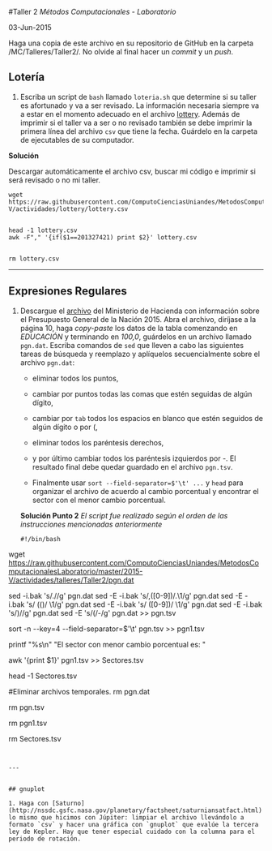 #Taller 2
*Métodos Computacionales - Laboratorio*

03-Jun-2015

Haga una copia de este archivo en su repositorio de GitHub en la carpeta /MC/Talleres/Taller2/. 
No olvide al final hacer un *commit* y un *push*.

## Lotería

1. Escriba  un script de `bash` llamado `loteria.sh` que determine si su taller es afortunado y va a ser revisado. 
La información necesaria siempre va a estar en el momento adecuado en el archivo 
[lottery](https://raw.githubusercontent.com/ComputoCienciasUniandes/MetodosComputacionalesLaboratorio/master/2015-V/actividades/lottery/lottery.csv). Además de imprimir si el taller va a ser o no revisado también se debe imprimir la primera línea del archivo `csv` que tiene la fecha. Guárdelo en la carpeta de ejecutables de su computador.

**Solución** 

Descargar automáticamente el archivo csv, buscar mi código e imprimir si será revisado o no mi taller. 

```
wget https://raw.githubusercontent.com/ComputoCienciasUniandes/MetodosComputacionalesLaboratorio/master/2015-V/actividades/lottery/lottery.csv


head -1 lottery.csv
awk -F"," '{if($1==201327421) print $2}' lottery.csv


rm lottery.csv

```

---


## Expresiones Regulares

1. Descargue el [archivo](http://www.minhacienda.gov.co/portal/page/portal/HomeMinhacienda/presupuestogeneraldelanacion/ProyectoPGN/2015/Presentacion%20Proyecto%202015.pdf) del Ministerio de Hacienda con información sobre el Presupuesto General de la Nación 2015. Abra el archivo, diríjase a la página 10, haga *copy-paste* los datos de la tabla comenzando en *EDUCACIÓN* y terminando en *100,0*, guárdelos en un archivo llamado `pgn.dat`. Escriba comandos de `sed` que lleven a cabo las siguientes tareas de búsqueda y reemplazo y aplíquelos secuencialmente sobre el archivo `pgn.dat`: 

	* eliminar todos los puntos,

	* cambiar por puntos todas las comas que estén seguidas de algún dígito,

	* cambiar por `tab` todos los espacios en blanco que estén seguidos de algún dígito o por (,

	* eliminar todos los paréntesis derechos,

	* y por último cambiar todos los paréntesis izquierdos por -. El resultado final debe quedar guardado en el archivo `pgn.tsv`.

	* Finalmente usar `sort --field-separator=$'\t' ...`  y `head` para organizar el archivo de acuerdo al cambio porcentual y encontrar el sector con el menor cambio porcentual.
	
	**Solución Punto 2** *El script fue realizado según el orden de las instrucciones mencionadas anteriormente*
	
	``` 
	#!/bin/bash

wget https://raw.githubusercontent.com/ComputoCienciasUniandes/MetodosComputacionalesLaboratorio/master/2015-V/actividades/talleres/Taller2/pgn.dat

sed -i.bak 's/\.//g' pgn.dat
sed -E -i.bak 's/,([0-9])/.\1/g' pgn.dat
sed -E -i.bak 's/ (\()/	\1/g' pgn.dat
sed -E -i.bak 's/ ([0-9])/	\1/g' pgn.dat
sed -E -i.bak 's/\)//g' pgn.dat
sed -E 's/\(/-/g' pgn.dat >> pgn.tsv


sort -n --key=4 --field-separator=$'\t' pgn.tsv >> pgn1.tsv

printf "%s\n" "El sector con menor cambio porcentual es: "

awk '{print $1}' pgn1.tsv >> Sectores.tsv


head -1 Sectores.tsv


#Eliminar archivos temporales.
rm pgn.dat

rm pgn.tsv

rm pgn1.tsv

rm Sectores.tsv
 ```
	
	
---
	

## gnuplot

1. Haga con [Saturno](http://nssdc.gsfc.nasa.gov/planetary/factsheet/saturniansatfact.html) lo mismo que hicimos con Júpiter: limpiar el archivo llevándolo a formato `csv` y hacer una gráfica con `gnuplot` que evalúe la tercera ley de Kepler. Hay que tener especial cuidado con la columna para el periodo de rotación.
